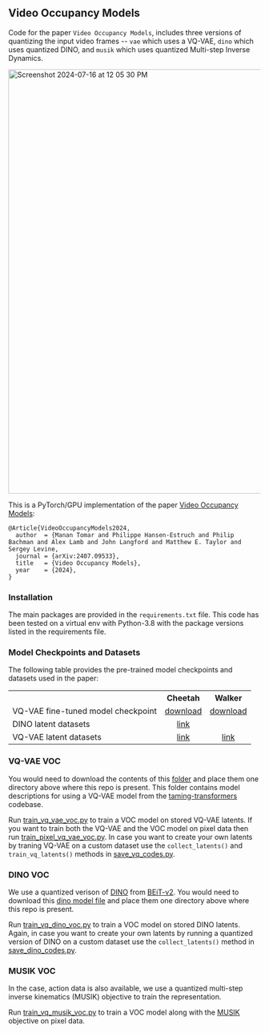 ## Video Occupancy Models

Code for the paper `Video Occupancy Models`, includes three versions of quantizing the input video frames -- `vae` which uses a VQ-VAE, `dino` which uses quantized DINO, and `musik` which uses quantized Multi-step Inverse Dynamics. 

<img width="847" alt="Screenshot 2024-07-16 at 12 05 30 PM" src="https://github.com/user-attachments/assets/cbcfbf89-b5aa-42b1-86ba-8c4f89e41276">

This is a PyTorch/GPU implementation of the paper [Video Occupancy Models](https://arxiv.org/pdf/2407.09533):
```
@Article{VideoOccupancyModels2024,
  author  = {Manan Tomar and Philippe Hansen-Estruch and Philip Bachman and Alex Lamb and John Langford and Matthew E. Taylor and Sergey Levine,
  journal = {arXiv:2407.09533},
  title   = {Video Occupancy Models},
  year    = {2024},
}
```
### Installation

The main packages are provided in the `requirements.txt` file. This code has been tested on a virtual env with Python-3.8 with the package versions listed in the requirements file.

### Model Checkpoints and Datasets

The following table provides the pre-trained model checkpoints and datasets used in the paper:
<table><tbody>
<!-- START TABLE -->
<!-- TABLE HEADER -->
<th valign="bottom"></th>
<th valign="bottom">Cheetah</th>
<th valign="bottom">Walker</th>
<!-- TABLE BODY -->
<tr><td align="left">VQ-VAE fine-tuned model checkpoint</td>
<td align="center"><a href="https://huggingface.co/manantomar/video-occupancy-models/resolve/main/cheetah_vq_vae_model.pth?download=true">download</a></td>
<td align="center"><a href="https://huggingface.co/manantomar/video-occupancy-models/resolve/main/walker_vq_vae_model.pth?download=true">download</a></td>
</tr>
<tr><td align="left">DINO latent datasets</td>
<td align="center"><a href="https://huggingface.co/datasets/manantomar/video-occupancy-models-datasets/tree/main/cheetah_train/dino_latents">link</a></td>
</tr>
<tr><td align="left">VQ-VAE latent datasets</td>
<td align="center"><a href="https://huggingface.co/datasets/manantomar/video-occupancy-models-datasets/tree/main/cheetah_train/vq_latents">link</a></td>
<td align="center"><a href="https://huggingface.co/datasets/manantomar/video-occupancy-models-datasets/tree/main/walker_train/vq_latents">link</a></td>
</tr>
</tbody></table>

### VQ-VAE VOC

You would need to download the contents of this [folder](https://heibox.uni-heidelberg.de/d/8088892a516d4e3baf92/) and place them one directory above where this repo is present. This folder contains model descriptions for using a VQ-VAE model from the [taming-transformers](https://github.com/CompVis/taming-transformers?tab=readme-ov-file) codebase.

Run [train_vq_vae_voc.py](https://github.com/manantomar/video-occupancy-models/blob/master/vae/train_vq_vae_voc.py) to train a VOC model on stored VQ-VAE latents. If you want to train both the VQ-VAE and the VOC model on pixel data then run [train_pixel_vq_vae_voc.py](https://github.com/manantomar/video-occupancy-models/blob/master/vae/train_pixel_vq_vae_voc.py). In case you want to create your own latents by traning VQ-VAE on a custom dataset use the `collect_latents()` and `train_vq_latents()` methods in [save_vq_codes.py](https://github.com/manantomar/video-occupancy-models/blob/master/vae/save_vq_codes.py).

### DINO VOC

We use a quantized verison of [DINO](https://arxiv.org/abs/2104.14294) from [BEiT-v2](https://github.com/microsoft/unilm/tree/master/beit2). You would need to download this [dino model file](https://github.com/addf400/files/releases/download/BEiT-v2/vqkd_encoder_base_decoder_1x768x12_dino-663c55d7.pth) and place them one directory above where this repo is present.

Run [train_vq_dino_voc.py](https://github.com/manantomar/video-occupancy-models/blob/master/dino/train_vq_dino_voc.py) to train a VOC model on stored DINO latents. Again, in case you want to create your own latents by running a quantized version of DINO on a custom dataset use the `collect_latents()` method in [save_dino_codes.py](https://github.com/manantomar/video-occupancy-models/blob/master/dino/save_dino_codes.py).

### MUSIK VOC

In the case, action data is also available, we use a quantized multi-step inverse kinematics (MUSIK) objective to train the representation.

Run [train_vq_musik_voc.py](https://github.com/manantomar/video-occupancy-models/blob/master/musik/train_vq_musik_voc.py) to train a VOC model along with the [MUSIK](https://arxiv.org/pdf/2211.00164) objective on pixel data. 
